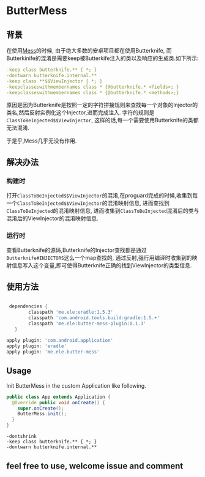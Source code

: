 # ButterMess

## 背景
在使用[Mess](https://github.com/JackCho/Mess)的时候, 由于绝大多数的安卓项目都在使用Butterknife, 而Butterkinife的混淆是需要keep被Butterkife注入的类以及响应的生成类.如下所示:
```yml
-keep class butterknife.** { *; }  
-dontwarn butterknife.internal.**  
-keep class **$$ViewInjector { *; }  
-keepclasseswithmembernames class * {@butterknife.* <fields>; }  
-keepclasseswithmembernames class * {@butterknife.* <methods>;}  
```

原因是因为Butterknife是按照一定的字符拼接规则来查找每一个对象的Injector的类名,然后反射实例化这个Injector,进而完成注入.
字符的规则是`ClassToBeInjected$$ViewInjector`, 这样的话,每一个需要使用Butterknife的类都无法混淆.

于是乎,Mess几乎无没有作用.

## 解决办法
### 构建时
打开`ClassToBeInjected$$ViewInjector`的混淆,在proguard完成的时候,收集到每一个`ClassToBeInjected$$ViewInjector`的混淆映射信息,
进而查找到`ClassToBeInjected`的混淆映射信息, 进而收集到`ClassToBeInjected`混淆后的类与混淆后的ViewInjector的混淆映射信息.
### 运行时
查看Butterknife的源码,Butterknife的Injector查找都是通过`Butterknife#INJECTORS`这么一个map查找的,
通过反射,强行用编译时收集到的映射信息写入这个变量,即可使得Butterknife正确的找到ViewInjector的类型信息.

## 使用方法

```groovy

 dependencies {
        classpath 'me.ele:eradle:1.5.3'
        classpath 'com.android.tools.build:gradle:1.5.+'
        classpath 'me.ele:butter-mess-plugin:0.1.3'
   }
    
apply plugin: 'com.android.application'
apply plugin: 'eradle'
apply plugin: 'me.ele.butter-mess'

```

## Usage

Init ButterMess in the custom Application like following.

```java
public class App extends Application {
  @Override public void onCreate() {
    super.onCreate();
    ButterMess.init();
  }
}
```

```
-dontshrink
-keep class butterknife.** { *; }
-dontwarn butterknife.internal.**
```

## feel free to use, welcome issue and comment


